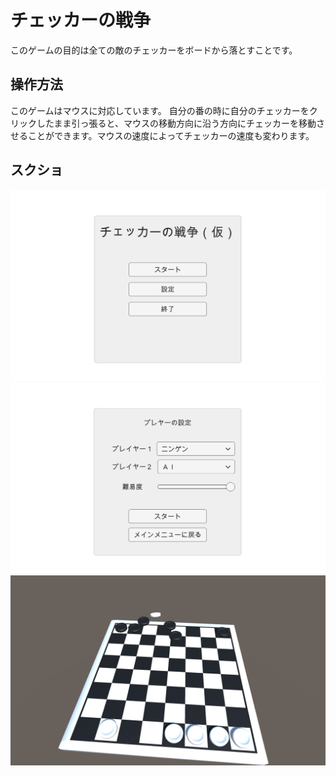 # チェッカーの戦争
このゲームの目的は全ての敵のチェッカーをボードから落とすことです。
## 操作方法
このゲームはマウスに対応しています。
自分の番の時に自分のチェッカーをクリックしたまま引っ張ると、マウスの移動方向に沿う方向にチェッカーを移動させることができます。マウスの速度によってチェッカーの速度も変わります。
## スクショ
![](Screenshots/01.png?raw=true)
![](Screenshots/02.png?raw=true)
![](Screenshots/03.png?raw=true)